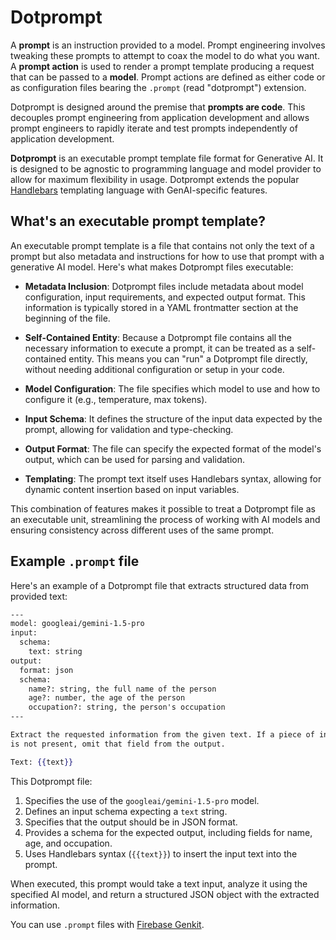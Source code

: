 # Dotprompt

A **prompt** is an instruction provided to a model. Prompt engineering involves
tweaking these prompts to attempt to coax the model to do what you want. A
**prompt action** is used to render a prompt template producing a request that
can be passed to a **model**. Prompt actions are defined as either code or as
configuration files bearing the `.prompt` (read "dotprompt") extension.

Dotprompt is designed around the premise that **prompts are code**.  This
decouples prompt engineering from application development and allows prompt
engineers to rapidly iterate and test prompts independently of application
development.

**Dotprompt** is an executable prompt template file format for Generative AI. It
is designed to be agnostic to programming language and model provider to allow
for maximum flexibility in usage. Dotprompt extends the popular
[Handlebars](https://handlebarsjs.com) templating language with GenAI-specific
features.

## What's an executable prompt template?

An executable prompt template is a file that contains not only the text of a
prompt but also metadata and instructions for how to use that prompt with a
generative AI model. Here's what makes Dotprompt files executable:

- **Metadata Inclusion**: Dotprompt files include metadata about model
  configuration, input requirements, and expected output format. This
  information is typically stored in a YAML frontmatter section at the beginning
  of the file.

- **Self-Contained Entity**: Because a Dotprompt file contains all the necessary
  information to execute a prompt, it can be treated as a self-contained entity.
  This means you can "run" a Dotprompt file directly, without needing additional
  configuration or setup in your code.

- **Model Configuration**: The file specifies which model to use and how to
  configure it (e.g., temperature, max tokens).

- **Input Schema**: It defines the structure of the input data expected by the
  prompt, allowing for validation and type-checking.

- **Output Format**: The file can specify the expected format of the model's
  output, which can be used for parsing and validation.

- **Templating**: The prompt text itself uses Handlebars syntax, allowing for
  dynamic content insertion based on input variables.

This combination of features makes it possible to treat a Dotprompt file as an
executable unit, streamlining the process of working with AI models and ensuring
consistency across different uses of the same prompt.

## Example `.prompt` file

Here's an example of a Dotprompt file that extracts structured data from
provided text:

```handlebars
---
model: googleai/gemini-1.5-pro
input:
  schema:
    text: string
output:
  format: json
  schema:
    name?: string, the full name of the person
    age?: number, the age of the person
    occupation?: string, the person's occupation
---

Extract the requested information from the given text. If a piece of information
is not present, omit that field from the output.

Text: {{text}}
```

This Dotprompt file:

1. Specifies the use of the `googleai/gemini-1.5-pro` model.
2. Defines an input schema expecting a `text` string.
3. Specifies that the output should be in JSON format.
4. Provides a schema for the expected output, including fields for name, age,
   and occupation.
5. Uses Handlebars syntax (`{{text}}`) to insert the input text into the prompt.

When executed, this prompt would take a text input, analyze it using the
specified AI model, and return a structured JSON object with the extracted
information.

You can use `.prompt` files with [Firebase
Genkit](https://firebase.google.com/docs/genkit/dotprompt).
